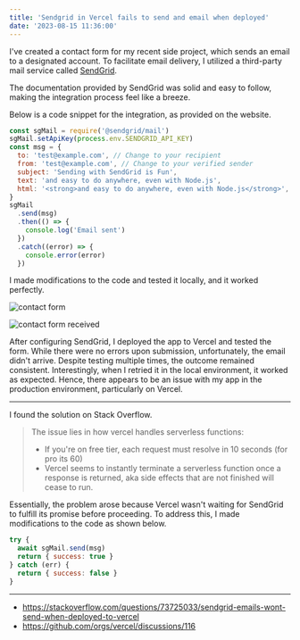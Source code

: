 ```yaml
---
title: 'Sendgrid in Vercel fails to send and email when deployed'
date: '2023-08-15 11:36:00'
---
```


I've created a contact form for my recent side project, which sends an email to a designated account. To facilitate email delivery, I utilized a third-party mail service called [SendGrid](https://sendgrid.com/).

The documentation provided by SendGrid was solid and easy to follow, making the integration process feel like a breeze.

Below is a code snippet for the integration, as provided on the website.

```js
const sgMail = require('@sendgrid/mail')
sgMail.setApiKey(process.env.SENDGRID_API_KEY)
const msg = {
  to: 'test@example.com', // Change to your recipient
  from: 'test@example.com', // Change to your verified sender
  subject: 'Sending with SendGrid is Fun',
  text: 'and easy to do anywhere, even with Node.js',
  html: '<strong>and easy to do anywhere, even with Node.js</strong>',
}
sgMail
  .send(msg)
  .then(() => {
    console.log('Email sent')
  })
  .catch((error) => {
    console.error(error)
  })
```

I made modifications to the code and tested it locally, and it worked perfectly.

![contact form](/images/contact-form.png)

![contact form received](/images/contact-form-received.png)

After configuring SendGrid, I deployed the app to Vercel and tested the form. While there were no errors upon submission, unfortunately, the email didn't arrive. Despite testing multiple times, the outcome remained consistent. Interestingly, when I retried it in the local environment, it worked as expected. Hence, there appears to be an issue with my app in the production environment, particularly on Vercel.

---

I found the solution on Stack Overflow.

> The issue lies in how vercel handles serverless functions:
>
> - If you're on free tier, each request must resolve in 10 seconds (for pro its 60)
> - Vercel seems to instantly terminate a serverless function once a response is returned, aka side effects that are not finished will cease to run.

Essentially, the problem arose because Vercel wasn't waiting for SendGrid to fulfill its promise before proceeding. To address this, I made modifications to the code as shown below.

```js
try {
  await sgMail.send(msg)
  return { success: true }
} catch (err) {
  return { success: false }
}
```

---

- https://stackoverflow.com/questions/73725033/sendgrid-emails-wont-send-when-deployed-to-vercel
- https://github.com/orgs/vercel/discussions/116
